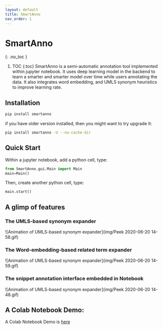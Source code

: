 ```yaml
---
layout: default
title: SmartAnno
nav_order: 1
---
```


# SmartAnno
{: .no_toc }
1. TOC
{:toc}
SmartAnno is a semi-automatic annotation tool implemented within jupyter notebook. 
It uses deep learning model in the backend to learn a smarter and smarter model over time while users annotating the data. 
It also integrates word embedding, and UMLS synonym heuristics to improve learning rate.



## Installation


```bash
pip install smartanno
```

if you have older version installed, then you might want to try upgrade it:

```bash
pip install smartanno -U --no-cache-dir
```

## Quick Start


Within a jupyter notebook, add a python cell, type: 
```python
from SmartAnno.gui.Main import Main
main=Main()
```
Then, create another python cell, type:
```python
main.start()
```

## A glimp of features


### The UMLS-based synonym expander

![Animation of UMLS-based synonym expander](img/Peek 2020-06-20 14-58.gif)

### The Word-embedding-based related term expander

![Animation of UMLS-based synonym expander](img/Peek 2020-06-20 14-59.gif)

### The snippet annotation interface embedded in Notebook

![Animation of UMLS-based synonym expander](img/Peek 2020-06-20 14-48.gif)


## A Colab Notebook Demo: 


A Colab Notebook Demo is [here](https://colab.research.google.com/drive/1hKauV26CTreyzwsa-2eipLmSJxQo2SmB?usp=sharing)

